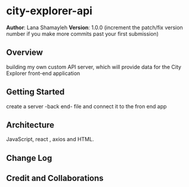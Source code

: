 # city-explorer-api

**Author**: Lana Shamayleh
**Version**: 1.0.0 (increment the patch/fix version number if you make more commits past your first submission)

## Overview

building my own custom API server, which will provide data for the City Explorer front-end application

## Getting Started

create a server -back end- file and connect it to the fron end app

## Architecture
<!-- Provide a detailed description of the application design. What technologies (languages, libraries, etc) you're using, and any other relevant design information. -->
JavaScript, react , axios and HTML.

## Change Log

<!-- Use this area to document the iterative changes made to your application as each feature is successfully implemented. Use time stamps. Here's an example:

01-01-2001 4:59pm - Application now has a fully-functional express server, with a GET route for the location resource. -->

## Credit and Collaborations
<!-- Give credit (and a link) to other people or resources that helped you build this application. -->